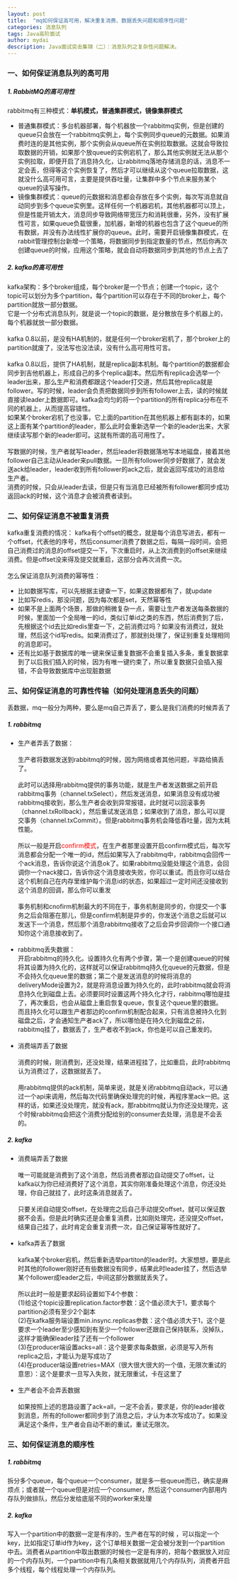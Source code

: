 ```yaml
---
layout: post
title:  "mq如何保证高可用，解决重复消费、数据丢失问题和顺序性问题"
categories: 消息队列
tags: Java高阶面试
author: mydai
description: Java面试突击集锦（二）：消息队列之复杂性问题解决。
---
```



### 一、如何保证消息队列的高可用
##### 1. RabbitMQ的高可用性
rabbitmq有三种模式：**单机模式，普通集群模式，镜像集群模式**
- 普通集群模式：多台机器部署，每个机器放一个rabbitmq实例，但是创建的queue只会放在一个rabbitmq实例上，每个实例同步queue的元数据。如果消费时连的是其他实例，那个实例会从queue所在实例拉取数据。这就会导致拉取数据的开销，如果那个放queue的实例宕机了，那么其他实例就无法从那个实例拉取，即便开启了消息持久化，让rabbitmq落地存储消息的话，消息不一定会丢，但得等这个实例恢复了，然后才可以继续从这个queue拉取数据，这就没什么高可用可言，主要是提供吞吐量，让集群中多个节点来服务某个queue的读写操作。
- 镜像集群模式：queue的元数据和消息都会存放在多个实例，每次写消息就自动同步到多个queue实例里。这样任何一个机器宕机，其他机器都可以顶上，但是性能开销太大，消息同步导致网络带宽压力和消耗很重，另外，没有扩展性可言，如果queue负载很重，加机器，新增的机器也包含了这个queue的所有数据，并没有办法线性扩展你的queue。此时，需要开启镜像集群模式，在rabbit管理控制台新增一个策略，将数据同步到指定数量的节点，然后你再次创建queue的时候，应用这个策略，就会自动将数据同步到其他的节点上去了
##### 2. kafka的高可用性
kafka架构：多个broker组成，每个broker是一个节点；创建一个topic，这个topic可以划分为多个partition，每个partition可以存在于不同的broker上，每个partition就放一部分数据。<br/>
它是一个分布式消息队列，就是说一个topic的数据，是分散放在多个机器上的，每个机器就放一部分数据。<br/><br/>
kafka 0.8以前，是没有HA机制的，就是任何一个broker宕机了，那个broker上的partition就废了，没法写也没法读，没有什么高可用性可言。<br/><br/>
kafka 0.8以后，提供了HA机制，就是replica副本机制。每个partition的数据都会同步到吉他机器上，形成自己的多个replica副本。然后所有replica会选举一个leader出来，那么生产和消费都跟这个leader打交道，然后其他replica就是follower。写的时候，leader会负责把数据同步到所有follower上去，读的时候就直接读leader上数据即可。kafka会均匀的将一个partition的所有replica分布在不同的机器上，从而提高容错性。<br/>
如果某个broker宕机了也没事，它上面的partition在其他机器上都有副本的，如果这上面有某个partition的leader，那么此时会重新选举一个新的leader出来，大家继续读写那个新的leader即可。这就有所谓的高可用性了。<br/><br/>
写数据的时候，生产者就写leader，然后leader将数据落地写本地磁盘，接着其他follower自己主动从leader来pull数据。一旦所有follower同步好数据了，就会发送ack给leader，leader收到所有follower的ack之后，就会返回写成功的消息给生产者。<br/>
消费的时候，只会从leader去读，但是只有当消息已经被所有follower都同步成功返回ack的时候，这个消息才会被消费者读到。


### 二、如何保证消息不被重复消费
kafka重复消费的情况：
kafka有个offset的概念，就是每个消息写进去，都有一个offset，代表他的序号，然后consumer消费了数据之后，每隔一段时间，会把自己消费过的消息的offset提交一下，下次重启时，从上次消费到的offset来继续消费。但是offset没来得及提交就重启，这部分会再次消费一次。<br/><br/>
怎么保证消息队列消费的幂等性：
- 比如数据写库，可以先根据主键查一下，如果这数据都有了，就update
- 比如写redis，那没问题，因为每次都是set，天然幂等性
- 如果不是上面两个场景，那做的稍微复杂一点，需要让生产者发送每条数据的时候，里面加一个全局唯一的id，类似订单id之类的东西，然后消费到了后，先根据这个id去比如redis里查一下，之前消费过吗？如果没有消费过，就处理，然后这个id写redis。如果消费过了，那就别处理了，保证别重复处理相同的消息即可。
- 还有比如基于数据库的唯一键来保证重复数据不会重复插入多条，重复数据拿到了以后我们插入的时候，因为有唯一键约束了，所以重复数据只会插入报错，不会导致数据库中出现脏数据

### 三、如何保证消息的可靠性传输（如何处理消息丢失的问题）
丢数据，mq一般分为两种，要么是mq自己弄丢了，要么是我们消费的时候弄丢了
##### 1. rabbitmq
- 生产者弄丢了数据：<br/><br/>
生产者将数据发送到rabbitmq的时候，因为网络或者其他问题，半路给搞丢了。<br/><br/>
此时可以选择用rabbitmq提供的事务功能，就是生产者发送数据之前开启rabbitmq事务（channel.txSelect），然后发送消息，如果消息没有成功被rabbitmq接收到，那么生产者会收到异常报错，此时就可以回滚事务（channel.txRollback），然后重试发送消息；如果收到了消息，那么可以提交事务（channel.txCommit）。但是rabbitmq事务机会降低吞吐量，因为太耗性能。<br/><br/>
所以一般是开启<span style="color:red">confirm模式</span>，在生产者那里设置开启confirm模式后，每次写消息都会分配一个唯一的id，然后如果写入了rabbitmq中，rabbitmq会回传一个ack消息，告诉你说这个消息ok了。如果rabbitmq没能处理这个消息，会回调你一个nack接口，告诉你这个消息接收失败，你可以重试。而且你可以结合这个机制自己在内存里维护每个消息id的状态，如果超过一定时间还没接收到这个消息的回调，那么你可以重发<br/><br/>
事务机制和cnofirm机制最大的不同在于，事务机制是同步的，你提交一个事务之后会阻塞在那儿，但是confirm机制是异步的，你发送个消息之后就可以发送下一个消息，然后那个消息rabbitmq接收了之后会异步回调你一个接口通知你这个消息接收到了。<br/><br/>
- rabbitmq丢失数据：<br/>
开启rabbitmq的持久化。设置持久化有两个步骤，第一个是创建queue的时候将其设置为持久化的，这样就可以保证rabbitmq持久化queue的元数据，但是不会持久化queue里的数据；第二个是发送消息的时候将消息的deliveryMode设置为2，就是将消息设置为持久化的，此时rabbitmq就会将消息持久化到磁盘上去。必须要同时设置这两个持久化才行，rabbitmq哪怕是挂了，再次重启，也会从磁盘上重启恢复queue，恢复这个queue里的数据。<br/>
而且持久化可以跟生产者那边的confirm机制配合起来，只有消息被持久化到磁盘之后，才会通知生产者ack了，所以哪怕是在持久化到磁盘之前，rabbitmq挂了，数据丢了，生产者收不到ack，你也是可以自己重发的。<br/><br/>
- 消费端弄丢了数据<br/><br/>
消费的时候，刚消费到，还没处理，结果进程挂了，比如重启，此时rabbitmq认为消费过了，这数据就丢了。<br/><br/>
用rabbitmq提供的ack机制，简单来说，就是关闭rabbitmq自动ack，可以通过一个api来调用，然后每次代码里确保处理完的时候，再程序里ack一把。这样的话，如果还没处理完，就没有ack，那rabbitmq就认为你还没处理完，这个时候rabbitmq会把这个消费分配给别的consumer去处理，消息是不会丢的。

##### 2. kafka
- 消费端弄丢了数据<br/><br/>
唯一可能就是消费到了这个消息，然后消费者那边自动提交了offset，让kafka以为你已经消费好了这个消息，其实你刚准备处理这个消息，你还没处理，你自己就挂了，此时这条消息就丢了。<br/><br/>
只要关闭自动提交offset，在处理完之后自己手动提交offset，就可以保证数据不会丢。但是此时确实还是会重复消费，比如刚处理完，还没提交offset，结果自己挂了，此时肯定会重复消费一次，自己保证幂等性就好了。<br/><br/>
- kafka弄丢了数据<br/><br/>
kafka某个broker宕机，然后重新选举partiton的leader时。大家想想，要是此时其他的follower刚好还有些数据没有同步，结果此时leader挂了，然后选举某个follower成leader之后，中间这部分数据就丢失了。<br/><br/>
所以此时一般是要求起码设置如下4个参数：<br/>
(1)给这个topic设置replication.factor参数：这个值必须大于1，要求每个partition必须有至少2个副本<br/>
(2)在kafka服务端设置min.insync.replicas参数：这个值必须大于1，这个是要求一个leader至少感知到有至少一个follower还跟自己保持联系，没掉队，这样才能确保leader挂了还有一个follower<br/>
(3)在producer端设置acks=all：这个是要求每条数据，必须是写入所有replica之后，才能认为是写成功了<br/>
(4)在producer端设置retries=MAX（很大很大很大的一个值，无限次重试的意思）：这个是要求一旦写入失败，就无限重试，卡在这里了<br/><br/>
- 生产者会不会弄丢数据<br/><br/>
如果按照上述的思路设置了ack=all，一定不会丢，要求是，你的leader接收到消息，所有的follower都同步到了消息之后，才认为本次写成功了。如果没满足这个条件，生产者会自动不断的重试，重试无限次。

### 三、如何保证消息的顺序性
##### 1. rabbitmq
拆分多个queue，每个queue一个consumer，就是多一些queue而已，确实是麻烦点；或者就一个queue但是对应一个consumer，然后这个consumer内部用内存队列做排队，然后分发给底层不同的worker来处理
##### 2. kafka
写入一个partition中的数据一定是有序的，生产者在写的时候 ，可以指定一个key，比如指定订单id作为key，这个订单相关数据一定会被分发到一个partition中去。消费者从partition中取出数据的时候也一定是有序的，把每个数据放入对应的一个内存队列，一个partition中有几条相关数据就用几个内存队列，消费者开启多个线程，每个线程处理一个内存队列。

